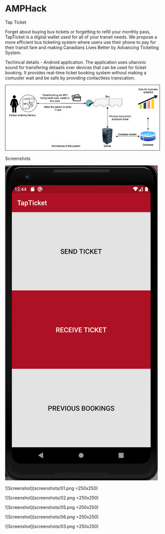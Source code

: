 # AMPHack
Tap Ticket 

Forget about buying bus tickets or forgetting to refill your monthly pass, TapTicket is a digital wallet used for all of your transit needs. 
We propose a more efficient bus ticketing system where users use their phone to pay for their transit fare and making Canadians Lives Better by Advancing Ticketing System.

Techincal details - Android application.
The application uses ultaronic sound for transfering detaails over devices that can be used for ticket booking. It provides real-time ticket booking system without 
making a comuuter wait and be safe by providing contactless transcation.



![Architecture](image.png)

Screenshots

 <img src="screenshots/01.png"/>

![Screenshot](screenshots/01.png =250x250)

![Screenshot](screenshots/02.png =250x250)

![Screenshot](screenshots/05.png =250x250)

![Screenshot](screenshots/06.png =250x250)

![Screenshot](screenshots/03.png =250x250)
